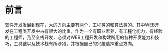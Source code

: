 # 前言

  软件开发发展到现在，大的方向主要有两个，工程类的和算法类的。其中WEB开发在工程类开发中占有很大的比重，作为一个有职业素养，有工程化能力，有经验的工程师，乃至全栈开发，必须对WEB工程开发和构建所用的各种开发能力和技巧，工具链以及技术栈有所涉猎，并根据自己的兴趣选择重点方向。